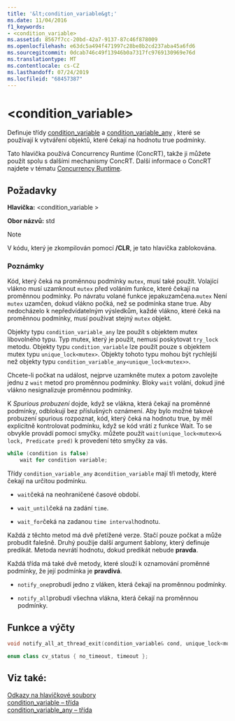 ```yaml
---
title: '&lt;condition_variable&gt;'
ms.date: 11/04/2016
f1_keywords:
- <condition_variable>
ms.assetid: 8567f7cc-20bd-42a7-9137-87c46f878009
ms.openlocfilehash: e63dc5a494f471997c28be8b2cd237aba45a6fd6
ms.sourcegitcommit: 0dcab746c49f13946b0a7317fc9769130969e76d
ms.translationtype: MT
ms.contentlocale: cs-CZ
ms.lasthandoff: 07/24/2019
ms.locfileid: "68457387"
---
```

# <a name="ltconditionvariablegt"></a>&lt;condition_variable&gt;

Definuje třídy [condition_variable](../standard-library/condition-variable-class.md) a [condition_variable_any](../standard-library/condition-variable-any-class.md) , které se používají k vytváření objektů, které čekají na hodnotu true podmínky.

Tato hlavička používá Concurrency Runtime (ConcRT), takže ji můžete použít spolu s dalšími mechanismy ConcRT. Další informace o ConcRT najdete v tématu [Concurrency Runtime](../parallel/concrt/concurrency-runtime.md).

## <a name="requirements"></a>Požadavky

**Hlavička:** \<condition_variable >

**Obor názvů:** std

> [!NOTE]
> V kódu, který je zkompilován pomocí **/CLR**, je tato hlavička zablokována.

### <a name="remarks"></a>Poznámky

Kód, který čeká na proměnnou podmínky `mutex`, musí také použít. Volající vlákno musí uzamknout `mutex` před voláním funkce, které čekají na proměnnou podmínky. Po návratu volané funkce jepakuzamčena.`mutex` Není `mutex` uzamčen, dokud vlákno počká, než se podmínka stane true. Aby nedocházelo k nepředvídatelným výsledkům, každé vlákno, které čeká na proměnnou podmínky, musí používat stejný `mutex` objekt.

Objekty typu `condition_variable_any` lze použít s objektem mutex libovolného typu. Typ mutex, který je použit, nemusí poskytovat `try_lock` metodu. Objekty typu `condition_variable` lze použít pouze s objektem mutex typu `unique_lock<mutex>`. Objekty tohoto typu mohou být rychlejší než objekty typu `condition_variable_any<unique_lock<mutex>>`.

Chcete-li počkat na událost, nejprve uzamkněte mutex a potom zavolejte jednu z `wait` metod pro proměnnou podmínky. Bloky `wait` volání, dokud jiné vlákno nesignalizuje proměnnou podmínky.

K *Spurious probuzení* dojde, když se vlákna, která čekají na proměnné podmínky, odblokují bez příslušných oznámení. Aby bylo možné takové probuzení spurious rozpoznat, kód, který čeká na hodnotu true, by měl explicitně kontrolovat podmínku, když se kód vrátí z funkce Wait. To se obvykle provádí pomocí smyčky. můžete použít `wait(unique_lock<mutex>& lock, Predicate pred)` k provedení této smyčky za vás.

```cpp
while (condition is false)
    wait for condition variable;
```

Třídy `condition_variable_any` a`condition_variable` mají tři metody, které čekají na určitou podmínku.

- `wait`čeká na neohraničené časové období.

- `wait_until`čeká na zadání `time`.

- `wait_for`čeká na zadanou `time interval`hodnotu.

Každá z těchto metod má dvě přetížené verze. Stačí pouze počkat a může probudit falešně. Druhý použije další argument šablony, který definuje predikát. Metoda nevrátí hodnotu, dokud predikát nebude **pravda**.

Každá třída má také dvě metody, které slouží k oznamování proměnné podmínky, že její podmínka je **pravdivá**.

- `notify_one`probudí jedno z vláken, která čekají na proměnnou podmínky.

- `notify_all`probudí všechna vlákna, která čekají na proměnnou podmínky.

## <a name="functions-and-enums"></a>Funkce a výčty

```cpp
void notify_all_at_thread_exit(condition_variable& cond, unique_lock<mutex> lk);

enum class cv_status { no_timeout, timeout };
```

## <a name="see-also"></a>Viz také:

[Odkazy na hlavičkové soubory](../standard-library/cpp-standard-library-header-files.md)\
[condition_variable – třída](../standard-library/condition-variable-class.md)\
[condition_variable_any – třída](../standard-library/condition-variable-any-class.md)
